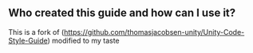 ## Who created this guide and how can I use it?
This is a fork of (https://github.com/thomasjacobsen-unity/Unity-Code-Style-Guide) modified to my taste
